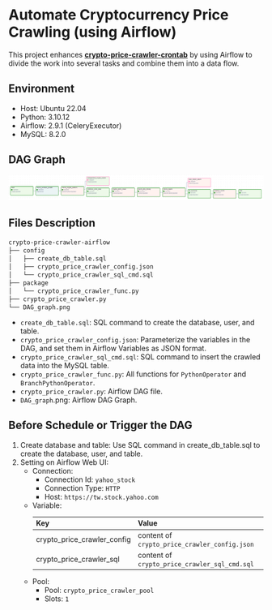 # Automate Cryptocurrency Price Crawling (using Airflow)
This project enhances **[crypto-price-crawler-crontab](https://github.com/TicyYang/crypto-price-crawler-crontab)** by using Airflow to divide the work into several tasks and combine them into a data flow.

## Environment
- Host: Ubuntu 22.04
- Python: 3.10.12
- Airflow: 2.9.1 (CeleryExecutor)
- MySQL: 8.2.0

## DAG Graph
![DAG Graph](DAG_graph.png)


## Files Description
```
crypto-price-crawler-airflow
├── config
│   ├── create_db_table.sql
│   ├── crypto_price_crawler_config.json
│   └── crypto_price_crawler_sql_cmd.sql
├── package
│   └── crypto_price_crawler_func.py
├── crypto_price_crawler.py
└── DAG_graph.png

```

- `create_db_table.sql`: SQL command to create the database, user, and table.
- `crypto_price_crawler_config.json`: Parameterize the variables in the DAG, and set them in Airflow Variables as JSON format.
- `crypto_price_crawler_sql_cmd.sql`: SQL command to insert the crawled data into the MySQL table.
- `crypto_price_crawler_func.py`: All functions for `PythonOperator` and `BranchPythonOperator`.
- `crypto_price_crawler.py`: Airflow DAG file.
- `DAG_graph`.png: Airflow DAG Graph.


## Before Schedule or Trigger the DAG
1. Create database and table: Use SQL command in create_db_table.sql to create the database, user, and table.
2. Setting on Airflow Web UI:
   - Connection:
     - Connection Id: `yahoo_stock`
     - Connection Type: `HTTP`
     - Host: `https://tw.stock.yahoo.com`
   - Variable:
        <table>
          <thead>
            <tr>
              <th>Key</th>
              <th>Value</th>
            </tr>
          </thead>
          <tbody>
            <tr>
              <td>crypto_price_crawler_config</td>
              <td>content of <code>crypto_price_crawler_config.json</code></td>
            </tr>
            <tr>
              <td>crypto_price_crawler_sql</td>
              <td>content of <code>crypto_price_crawler_sql_cmd.sql</code></td>
            </tr>
          </tbody>
        </table>
   - Pool:
     - Pool: `crypto_price_crawler_pool`
     - Slots: `1`

